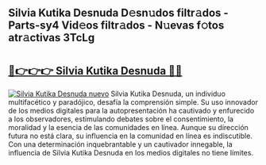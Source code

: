 ## Silvia Kutika Desnuda D𝚎sn𝚞dos filtr𝚊dos - Parts-sy4 Vid𝚎os filtr𝚊dos - N𝚞evas f𝚘tos atr𝚊ctivas 3TcLg

# <h2><a href="http://mb358y8.tromn.icu/?c=Silvia+Kutika+Desnuda">🔗👉👉👉 Silvia Kutika Desnuda 🔗🔗</a></h2>

[![Silvia Kutika Desnuda nuevo](https://i.imgur.com/pEAQMta.gif)](http://mb358y8.tromn.icu/?c=Silvia+Kutika+Desnuda)
Silvia Kutika Desnuda, un individuo multifacético y paradójico, desafía la comprensión simple. Su uso innovador de los medios digitales para la autopresentación ha cautivado y enfurecido a los observadores, estimulando debates sobre el consentimiento, la moralidad y la esencia de las comunidades en línea. Aunque su dirección futura no está clara, su influencia en la comunidad en línea es indiscutible. Con una determinación inquebrantable y un cautivador innegable, la influencia de Silvia Kutika Desnuda en los medios digitales no tiene límites.
